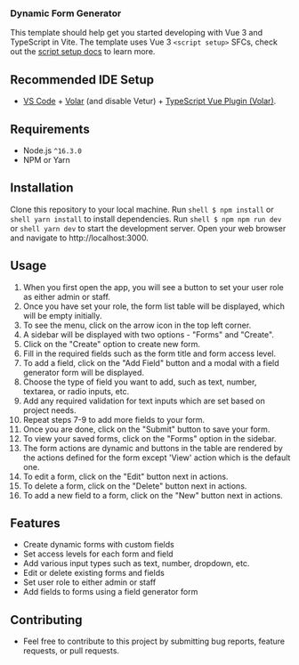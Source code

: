 ### Dynamic Form Generator

This template should help get you started developing with Vue 3 and TypeScript in Vite. The template uses Vue 3 `<script setup>` SFCs, check out the [script setup docs](https://v3.vuejs.org/api/sfc-script-setup.html#sfc-script-setup) to learn more.

## Recommended IDE Setup

- [VS Code](https://code.visualstudio.com/) + [Volar](https://marketplace.visualstudio.com/items?itemName=Vue.volar) (and disable Vetur) + [TypeScript Vue Plugin (Volar)](https://marketplace.visualstudio.com/items?itemName=Vue.vscode-typescript-vue-plugin).

## Requirements
   - Node.js `^16.3.0`
   - NPM or Yarn

## Installation

Clone this repository to your local machine.
Run ```shell $ npm install``` or ```shell yarn install``` to install dependencies.
Run ```shell $ npm npm run dev``` or ```shell yarn dev``` to start the development server.
Open your web browser and navigate to http://localhost:3000.

## Usage
   1. When you first open the app, you will see a button to set your user role as either admin or staff.
   2. Once you have set your role, the form list table will be displayed, which will be empty initially.
   3. To see the menu, click on the arrow icon in the top left corner.
   4. A sidebar will be displayed with two options - "Forms" and "Create".
   5. Click on the "Create" option to create new form.
   6. Fill in the required fields such as the form title and form access level.
   7. To add a field, click on the "Add Field" button and a modal with a field generator form will be displayed.
   8. Choose the type of field you want to add, such as text, number, textarea, or radio inputs, etc.
   9. Add any required validation for text inputs which are set based on project needs.
   10. Repeat steps 7-9 to add more fields to your form.
   11. Once you are done, click on the "Submit" button to save your form.
   12. To view your saved forms, click on the "Forms" option in the sidebar.
   13. The form actions are dynamic and buttons in the table are rendered by the actions defined for the form except 'View' action which is the default one.
   14. To edit a form, click on the "Edit" button next in actions.
   15. To delete a form, click on the "Delete" button next in actions.
   16. To add a new field to a form, click on the "New" button next in actions.

## Features
   - Create dynamic forms with custom fields
   - Set access levels for each form and field
   - Add various input types such as text, number, dropdown, etc.
   - Edit or delete existing forms and fields
   - Set user role to either admin or staff
   - Add fields to forms using a field generator form

## Contributing
   - Feel free to contribute to this project by submitting bug reports, feature requests, or pull requests.

